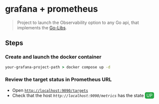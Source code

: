 # grafana + prometheus

> Project to launch the Observability option to any Go api, that implements the [Go-Libs](https://github.com/zuluapp/go-libs).

## Steps

### Create and launch the docker container

```cmd
your-grafana-project-path > docker compose up -d
```

### Review the target status in Prometheus URL

- Open [`http://localhost:9090/targets`](http://localhost:9090/targets)
- Check that the host _`http://localhost:9090/metrics`_ has the state <span style="color: white; background-color: #28a745; padding: 2px 5px; border-radius: 5px;">UP</span>
